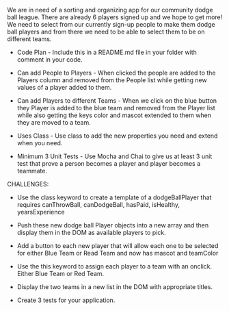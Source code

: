 
We are in need of a sorting and organizing app for our community dodge ball league. There are already 6 players signed up and we hope to get more! We need to select from our currently sign-up people to make them dodge ball players and from there we need to be able to select them to be on different teams.

- Code Plan - Include this in a README.md file in your folder with comment in your code.

- Can add People to Players - When clicked the people are added to the Players column and removed from the People list while getting new values of a player added to them.

- Can add Players to different Teams - When we click on the blue button they Player is added to the blue team and removed from the Player list while also getting the keys color and mascot extended to them when they are moved to a team.

- Uses Class - Use class to add the new properties you need and extend when you need.

- Minimum 3 Unit Tests - Use Mocha and Chai to give us at least 3 unit test that prove a person becomes a player and player becomes a teammate.

CHALLENGES:
- Use the class keyword to create a template of a dodgeBallPlayer that requires canThrowBall, canDodgeBall, hasPaid, isHealthy, yearsExperience

- Push these new dodge ball Player objects into a new array and then display them in the DOM as available players to pick.

- Add a button to each new player that will allow each one to be selected for either Blue Team or Read Team and now has mascot and teamColor

- Use the this keyword to assign each player to a team with an onclick. Either Blue Team or Red Team.

- Display the two teams in a new list in the DOM with appropriate titles.

- Create 3 tests for your application.